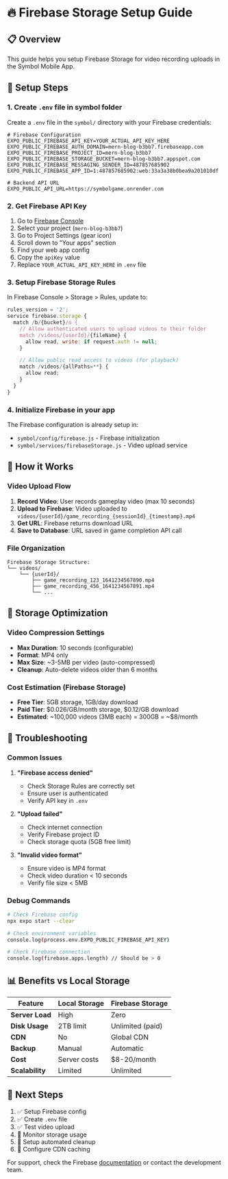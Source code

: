 # 🔥 Firebase Storage Setup Guide

## 📋 Overview

This guide helps you setup Firebase Storage for video recording uploads in the Symbol Mobile App.

## 🚀 Setup Steps

### 1. Create `.env` file in symbol folder

Create a `.env` file in the `symbol/` directory with your Firebase credentials:

```env
# Firebase Configuration
EXPO_PUBLIC_FIREBASE_API_KEY=YOUR_ACTUAL_API_KEY_HERE
EXPO_PUBLIC_FIREBASE_AUTH_DOMAIN=mern-blog-b3bb7.firebaseapp.com
EXPO_PUBLIC_FIREBASE_PROJECT_ID=mern-blog-b3bb7
EXPO_PUBLIC_FIREBASE_STORAGE_BUCKET=mern-blog-b3bb7.appspot.com
EXPO_PUBLIC_FIREBASE_MESSAGING_SENDER_ID=487857685902
EXPO_PUBLIC_FIREBASE_APP_ID=1:487857685902:web:33a3a38b0bea9a201010df

# Backend API URL
EXPO_PUBLIC_API_URL=https://symbolgame.onrender.com
```

### 2. Get Firebase API Key

1. Go to [Firebase Console](https://console.firebase.google.com/)
2. Select your project (`mern-blog-b3bb7`)
3. Go to Project Settings (gear icon)
4. Scroll down to "Your apps" section
5. Find your web app config
6. Copy the `apiKey` value
7. Replace `YOUR_ACTUAL_API_KEY_HERE` in `.env` file

### 3. Setup Firebase Storage Rules

In Firebase Console > Storage > Rules, update to:

```javascript
rules_version = '2';
service firebase.storage {
  match /b/{bucket}/o {
    // Allow authenticated users to upload videos to their folder
    match /videos/{userId}/{fileName} {
      allow read, write: if request.auth != null;
    }

    // Allow public read access to videos (for playback)
    match /videos/{allPaths=**} {
      allow read;
    }
  }
}
```

### 4. Initialize Firebase in your app

The Firebase configuration is already setup in:

- `symbol/config/firebase.js` - Firebase initialization
- `symbol/services/firebaseStorage.js` - Video upload service

## 📱 How it Works

### Video Upload Flow

1. **Record Video**: User records gameplay video (max 10 seconds)
2. **Upload to Firebase**: Video uploaded to `videos/{userId}/game_recording_{sessionId}_{timestamp}.mp4`
3. **Get URL**: Firebase returns download URL
4. **Save to Database**: URL saved in game completion API call

### File Organization

```
Firebase Storage Structure:
└── videos/
    └── {userId}/
        ├── game_recording_123_1641234567890.mp4
        ├── game_recording_456_1641234567891.mp4
        └── ...
```

## 🔧 Storage Optimization

### Video Compression Settings

- **Max Duration**: 10 seconds (configurable)
- **Format**: MP4 only
- **Max Size**: ~3-5MB per video (auto-compressed)
- **Cleanup**: Auto-delete videos older than 6 months

### Cost Estimation (Firebase Storage)

- **Free Tier**: 5GB storage, 1GB/day download
- **Paid Tier**: $0.026/GB/month storage, $0.12/GB download
- **Estimated**: ~100,000 videos (3MB each) = 300GB = ~$8/month

## 🚨 Troubleshooting

### Common Issues

1. **"Firebase access denied"**

   - Check Storage Rules are correctly set
   - Ensure user is authenticated
   - Verify API key in `.env`

2. **"Upload failed"**

   - Check internet connection
   - Verify Firebase project ID
   - Check storage quota (5GB free limit)

3. **"Invalid video format"**
   - Ensure video is MP4 format
   - Check video duration < 10 seconds
   - Verify file size < 5MB

### Debug Commands

```bash
# Check Firebase config
npx expo start --clear

# Check environment variables
console.log(process.env.EXPO_PUBLIC_FIREBASE_API_KEY)

# Check Firebase connection
console.log(firebase.apps.length) // Should be > 0
```

## 📊 Benefits vs Local Storage

| Feature         | Local Storage | Firebase Storage |
| --------------- | ------------- | ---------------- |
| **Server Load** | High          | Zero             |
| **Disk Usage**  | 2TB limit     | Unlimited (paid) |
| **CDN**         | No            | Global CDN       |
| **Backup**      | Manual        | Automatic        |
| **Cost**        | Server costs  | $8-20/month      |
| **Scalability** | Limited       | Unlimited        |

## 🎯 Next Steps

1. ✅ Setup Firebase config
2. ✅ Create `.env` file
3. ✅ Test video upload
4. 🔲 Monitor storage usage
5. 🔲 Setup automated cleanup
6. 🔲 Configure CDN caching

For support, check the Firebase [documentation](https://firebase.google.com/docs/storage) or contact the development team.
